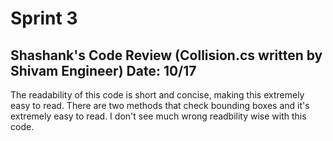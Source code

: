 # Sprint 3
## Shashank's Code Review (Collision.cs written by Shivam Engineer) Date: 10/17
The readability of this code is short and concise, making this extremely easy to read. There are two methods that check bounding boxes and it's extremely easy to read. I don't see much wrong readbility wise with this code.
